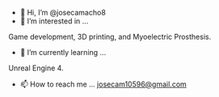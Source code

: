- 👋 Hi, I’m @josecamacho8
- 👀 I’m interested in ...

Game development, 3D printing, and Myoelectric Prosthesis.

- 🌱 I’m currently learning ... 

Unreal Engine 4.

- 📫 How to reach me ... josecam10596@gmail.com
